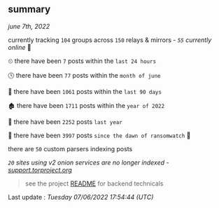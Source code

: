 
## summary
_june 7th, 2022_

currently tracking `104` groups across `150` relays & mirrors - _`55` currently online_ 📡

⏲ there have been `7` posts within the `last 24 hours`

🕓 there have been `77` posts within the `month of june`

📅 there have been `1061` posts within the `last 90 days`

🏚 there have been `1711` posts within the `year of 2022`

🚀 there have been `2252` posts `last year`

🦕 there have been `3997` posts `since the dawn of ransomwatch` 🐣

there are `50` custom parsers indexing posts

_`20` sites using v2 onion services are no longer indexed - [support.torproject.org](https://support.torproject.org/onionservices/v2-deprecation/)_

> see the project [README](https://github.com/jmousqueton/ransomwatch#readme) for backend technicals



Last update : _Tuesday 07/06/2022 17:54:44 (UTC)_


